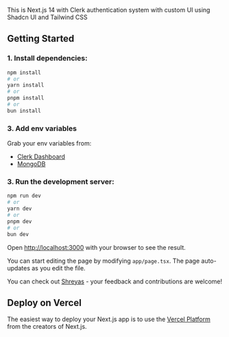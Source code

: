 This is Next.js 14 with Clerk authentication system with custom UI using Shadcn UI and Tailwind CSS

## Getting Started

### 1. Install dependencies:

```bash
npm install
# or
yarn install
# or
pnpm install
# or
bun install
```

### 3. Add env variables

  Grab your env variables from:

- [Clerk Dashboard](https://dashboard.clerk.com/)
- [MongoDB](https://cloud.mongodb.com/)


### 3. Run the development server:

```bash
npm run dev
# or
yarn dev
# or
pnpm dev
# or
bun dev
```

Open [http://localhost:3000](http://localhost:3000) with your browser to see the result.

You can start editing the page by modifying `app/page.tsx`. The page auto-updates as you edit the file.

You can check out [Shreyas](https://github.com/Shreyas-29?tab=repositories) - your feedback and contributions are welcome!

## Deploy on Vercel

The easiest way to deploy your Next.js app is to use the [Vercel Platform](https://vercel.com/new?utm_medium=default-template&filter=next.js&utm_source=create-next-app&utm_campaign=create-next-app-readme) from the creators of Next.js.
